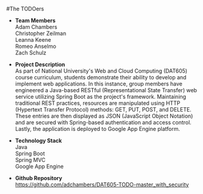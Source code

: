 #The TODOers

* **Team Members**
<br>Adam Chambers
<br>Christopher Zeilman
<br>Leanna Keene
<br>Romeo Anselmo
<br>Zach Schulz

* **Project Description**
<br>As part of National University's Web and Cloud Computing (DAT605) course curriculum, students demonstrate their ability to develop and implement web applications.  In this instance, group members have engineered a Java-based RESTful (Representational State Transfer) web service utilizing Spring Boot as the project's framework.  Maintaining traditional REST practices, resources are manipulated using HTTP (Hypertext Transfer Protocol) methods: GET, PUT, POST, and DELETE.  These entries are then displayed as JSON (JavaScript Object Notation) and are secured with Spring-based authentication and access control.  Lastly, the application is deployed to Google App Engine platform.

* **Technology Stack**
<br>Java
<br>Spring Boot
<br>Spring MVC
<br>Google App Engine

* **Github Repository**
<br>https://github.com/adchambers/DAT605-TODO-master_with_security
